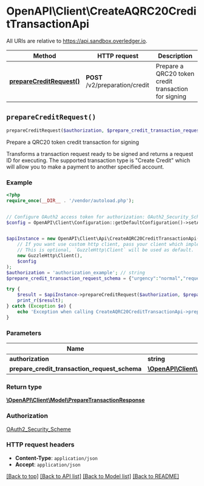 # OpenAPI\Client\CreateAQRC20CreditTransactionApi

All URIs are relative to https://api.sandbox.overledger.io.

Method | HTTP request | Description
------------- | ------------- | -------------
[**prepareCreditRequest()**](CreateAQRC20CreditTransactionApi.md#prepareCreditRequest) | **POST** /v2/preparation/credit | Prepare a QRC20 token credit transaction for signing


## `prepareCreditRequest()`

```php
prepareCreditRequest($authorization, $prepare_credit_transaction_request_schema): \OpenAPI\Client\Model\PrepareTransactionResponse
```

Prepare a QRC20 token credit transaction for signing

Transforms a transaction request ready to be signed and returns a request ID for executing. The supported transaction type is \"Create Credit\" which will allow you to make a payment to another specified account.

### Example

```php
<?php
require_once(__DIR__ . '/vendor/autoload.php');


// Configure OAuth2 access token for authorization: OAuth2_Security_Scheme
$config = OpenAPI\Client\Configuration::getDefaultConfiguration()->setAccessToken('YOUR_ACCESS_TOKEN');


$apiInstance = new OpenAPI\Client\Api\CreateAQRC20CreditTransactionApi(
    // If you want use custom http client, pass your client which implements `GuzzleHttp\ClientInterface`.
    // This is optional, `GuzzleHttp\Client` will be used as default.
    new GuzzleHttp\Client(),
    $config
);
$authorization = 'authorization_example'; // string
$prepare_credit_transaction_request_schema = {"urgency":"normal","requestDetails":{"payee":[{"payment":{"amount":"0.0000001","unit":"TEST"},"payeeId":"0x8917cf2A57DF39D311a96c53FCCA76dAFB25392B"}],"overledgerSigningType":"overledger-javascript-library","message":"OVL Transaction Message","payer":[{"payerId":"0x08f0C8451eC8283638F35D863DfFD8c1e1b3E39d"}]},"location":{"technology":"Ethereum","network":"Ropsten Testnet"},"type":"Create Credit"}; // \OpenAPI\Client\Model\PrepareCreditTransactionRequestSchema

try {
    $result = $apiInstance->prepareCreditRequest($authorization, $prepare_credit_transaction_request_schema);
    print_r($result);
} catch (Exception $e) {
    echo 'Exception when calling CreateAQRC20CreditTransactionApi->prepareCreditRequest: ', $e->getMessage(), PHP_EOL;
}
```

### Parameters

Name | Type | Description  | Notes
------------- | ------------- | ------------- | -------------
 **authorization** | **string**|  |
 **prepare_credit_transaction_request_schema** | [**\OpenAPI\Client\Model\PrepareCreditTransactionRequestSchema**](../Model/PrepareCreditTransactionRequestSchema.md)|  |

### Return type

[**\OpenAPI\Client\Model\PrepareTransactionResponse**](../Model/PrepareTransactionResponse.md)

### Authorization

[OAuth2_Security_Scheme](../../README.md#OAuth2_Security_Scheme)

### HTTP request headers

- **Content-Type**: `application/json`
- **Accept**: `application/json`

[[Back to top]](#) [[Back to API list]](../../README.md#endpoints)
[[Back to Model list]](../../README.md#models)
[[Back to README]](../../README.md)
